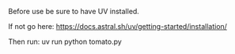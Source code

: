 Before use be sure to have UV installed.

If not go here:
https://docs.astral.sh/uv/getting-started/installation/

Then run:
uv run python tomato.py
